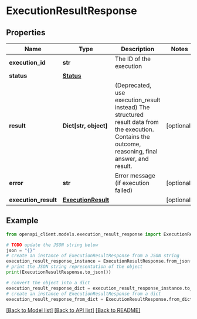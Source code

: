 # ExecutionResultResponse


## Properties

Name | Type | Description | Notes
------------ | ------------- | ------------- | -------------
**execution_id** | **str** | The ID of the execution | 
**status** | [**Status**](Status.md) |  | 
**result** | **Dict[str, object]** | (Deprecated, use execution_result instead) The structured result data from the execution. Contains the outcome, reasoning, final answer, and result. | [optional] 
**error** | **str** | Error message (if execution failed) | [optional] 
**execution_result** | [**ExecutionResult**](ExecutionResult.md) |  | [optional] 

## Example

```python
from openapi_client.models.execution_result_response import ExecutionResultResponse

# TODO update the JSON string below
json = "{}"
# create an instance of ExecutionResultResponse from a JSON string
execution_result_response_instance = ExecutionResultResponse.from_json(json)
# print the JSON string representation of the object
print(ExecutionResultResponse.to_json())

# convert the object into a dict
execution_result_response_dict = execution_result_response_instance.to_dict()
# create an instance of ExecutionResultResponse from a dict
execution_result_response_from_dict = ExecutionResultResponse.from_dict(execution_result_response_dict)
```
[[Back to Model list]](../README.md#documentation-for-models) [[Back to API list]](../README.md#documentation-for-api-endpoints) [[Back to README]](../README.md)


